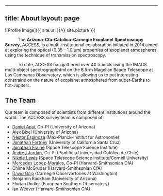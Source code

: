 ----
title: About
layout: page
---
![Profile Image]({{ site.url }}/{{ site.picture }})

<p style="display: block; text-indent: 3em;">
The <b> Arizona-Cfa-Catolica-Carnegie Exoplanet Spectroscopy Survey</b>, ACCESS, 
is a multi-institutional collaboration initiated in 2014 aimed at exploring the 
optical (0.35 – 1.0 μm) properties of exoplanet atmospheres using the technique of 
transmission spectroscopy. 
</p>

<p style="display: block; text-indent: 3em;">To date, ACCESS has gathered over 40 transits using the IMACS multi-object 
spectrographhtml  on the 6.5-m Magellan Baade Telescope at Las Campanas Observatory, which 
is allowing us to put interesting constrains on the nature of exoplanet atmospheres from 
super-Earths to hot-Jupiters. 
</p>

<h2>The Team</h2>
Our team is composed of scientists from different institutions around the world. The ACCESS 
survey team is composed of:

<ul class="skill-list">
	<li><a href="http://apai.space">Daniel Apai</a>, Co-PI (University of Arizona)</li>
        <li>Alex Bixel (University of Arizona)</li>
        <li><a href="http://www.nestor-espinoza.com/">Néstor Espinoza</a> (Max-Planck-Institut fur Astronomie)</li>
        <li><a href="http://www.ucolick.org/~jfortney/">Jonathan Fortney</a> (University of California Santa Cruz)</li>
        <li><a href="http://www.astro.umd.edu/~jfraine/simple/">Jonathan Fraine</a> (Space Telescope Science Institute)</li>
	<li><a href="http://andres-jordan.io/">Andrés Jordán</a>, Co-PI (Pontificia Universidad Católica de Chile)</li>
        <li><a href="http://www.stsci.edu/~nlewis/">Nikole Lewis</a> (Space Telescope Science Institute/Cornell University)</li>
	<li><a href="https://www.cfa.harvard.edu/~mlopez/Webpage/Welcome.html">Mercedes Lopez-Morales</a>, Co-PI (Harvard-Smithsonian CfA)</li>
        <li>Chima McGruder (Harvard-Smithsonian CfA)</li>
        <li><a href="https://www.researchgate.net/profile/David_Osip">David Osip</a> (Carnegie Observartories at Washington)</li>
        <li>Benjamin Rackham (University of Arizona)</li>
        <li>Florian Rodler (European Southern Observatory)</li>
        <li>Ian Weaver (Harvard-Smithsonian CfA)</li>
</ul>
